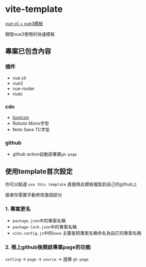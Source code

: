 # vite-template

[vue cli + vue3模板](https://github.com/connectshark/vue3-template)

開發vue3使用的快速模板

## 專案已包含內容

### 插件

- vue cli
- vue3
- vue-router
- vuex

### cdn

- [boxicon](https://boxicons.com/)
- Roboto Mono字型
- Noto Sans TC字型

### github

- github action自動部署置`gh-page`

## 使用template首次設定

你可以點選 `use this template` 直接將此模板複製到自己的github上

接者你需要手動修改幾個部分

### 1. 專案更名

- `package.json`中的專案名稱
- `package-lock.json`中的專案名稱
- `vite.config.js`中的`base`
主要是把專案名稱命名為自訂的專案名稱

### 2. 推上github後開啟專案page的功能

`setting` -> `page` -> `source` -> 選擇 `gh-page`